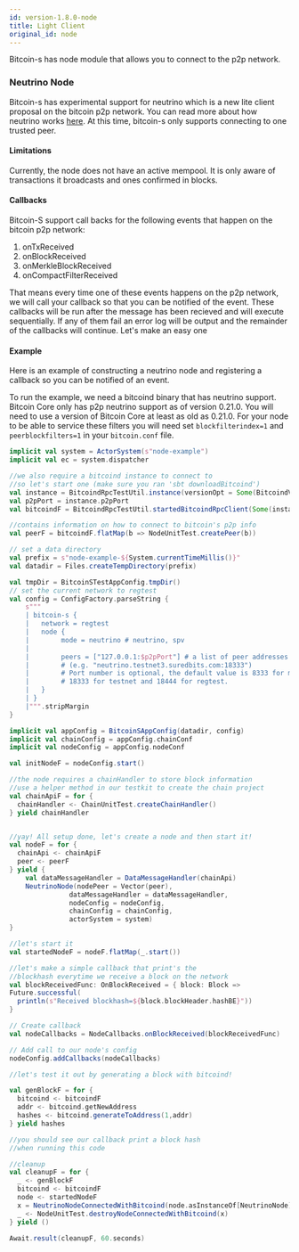 ```yaml
---
id: version-1.8.0-node
title: Light Client
original_id: node
---
```


Bitcoin-s has node module that allows you to connect to the p2p network.

### Neutrino Node

Bitcoin-s has experimental support for neutrino which is a new lite client proposal on the bitcoin p2p network. You can
read more about how neutrino works [here](https://suredbits.com/neutrino-what-is-it-and-why-we-need-it/). At this time, 
bitcoin-s only supports connecting to one trusted peer.

#### Limitations

Currently, the node does not have an active mempool.
It is only aware of transactions it broadcasts and ones confirmed in blocks.

#### Callbacks

Bitcoin-S support call backs for the following events that happen on the bitcoin p2p network:

1. onTxReceived
2. onBlockReceived
3. onMerkleBlockReceived
4. onCompactFilterReceived

That means every time one of these events happens on the p2p network, we will call your callback
so that you can be notified of the event. These callbacks will be run after the message has been
recieved and will execute sequentially. If any of them fail an error log will be output and the remainder of the callbacks will continue.
Let's make an easy one

#### Example

Here is an example of constructing a neutrino node and registering a callback so you can be notified of an event.

To run the example, we need a bitcoind binary that has neutrino support.
Bitcoin Core only has p2p neutrino support as of version 0.21.0.
You will need to use a version of Bitcoin Core at least as old as 0.21.0.
For your node to be able to service these filters you will need set
`blockfilterindex=1` and `peerblockfilters=1` in your `bitcoin.conf` file.


```scala
implicit val system = ActorSystem(s"node-example")
implicit val ec = system.dispatcher

//we also require a bitcoind instance to connect to
//so let's start one (make sure you ran 'sbt downloadBitcoind')
val instance = BitcoindRpcTestUtil.instance(versionOpt = Some(BitcoindVersion.Experimental))
val p2pPort = instance.p2pPort
val bitcoindF = BitcoindRpcTestUtil.startedBitcoindRpcClient(Some(instance), Vector.newBuilder)

//contains information on how to connect to bitcoin's p2p info
val peerF = bitcoindF.flatMap(b => NodeUnitTest.createPeer(b))

// set a data directory
val prefix = s"node-example-${System.currentTimeMillis()}"
val datadir = Files.createTempDirectory(prefix)

val tmpDir = BitcoinSTestAppConfig.tmpDir()
// set the current network to regtest
val config = ConfigFactory.parseString {
    s"""
    | bitcoin-s {
    |   network = regtest
    |   node {
    |        mode = neutrino # neutrino, spv
    |
    |        peers = ["127.0.0.1:$p2pPort"] # a list of peer addresses in form "hostname:portnumber"
    |        # (e.g. "neutrino.testnet3.suredbits.com:18333")
    |        # Port number is optional, the default value is 8333 for mainnet,
    |        # 18333 for testnet and 18444 for regtest.
    |   }
    | }
    |""".stripMargin
}

implicit val appConfig = BitcoinSAppConfig(datadir, config)
implicit val chainConfig = appConfig.chainConf
implicit val nodeConfig = appConfig.nodeConf

val initNodeF = nodeConfig.start()

//the node requires a chainHandler to store block information
//use a helper method in our testkit to create the chain project
val chainApiF = for {
  chainHandler <- ChainUnitTest.createChainHandler()
} yield chainHandler


//yay! All setup done, let's create a node and then start it!
val nodeF = for {
  chainApi <- chainApiF
  peer <- peerF
} yield {
    val dataMessageHandler = DataMessageHandler(chainApi)
    NeutrinoNode(nodePeer = Vector(peer),
               dataMessageHandler = dataMessageHandler,
               nodeConfig = nodeConfig,
               chainConfig = chainConfig,
               actorSystem = system)
}

//let's start it
val startedNodeF = nodeF.flatMap(_.start())

//let's make a simple callback that print's the
//blockhash everytime we receive a block on the network
val blockReceivedFunc: OnBlockReceived = { block: Block =>
Future.successful(
  println(s"Received blockhash=${block.blockHeader.hashBE}"))
}

// Create callback
val nodeCallbacks = NodeCallbacks.onBlockReceived(blockReceivedFunc)

// Add call to our node's config
nodeConfig.addCallbacks(nodeCallbacks)

//let's test it out by generating a block with bitcoind!

val genBlockF = for {
  bitcoind <- bitcoindF
  addr <- bitcoind.getNewAddress
  hashes <- bitcoind.generateToAddress(1,addr)
} yield hashes

//you should see our callback print a block hash
//when running this code

//cleanup
val cleanupF = for {
  _ <- genBlockF
  bitcoind <- bitcoindF
  node <- startedNodeF
  x = NeutrinoNodeConnectedWithBitcoind(node.asInstanceOf[NeutrinoNode],bitcoind)
  _ <- NodeUnitTest.destroyNodeConnectedWithBitcoind(x)
} yield ()

Await.result(cleanupF, 60.seconds)
```

